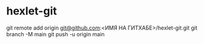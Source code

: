 # hexlet-git
git remote add origin git@github.com:<ИМЯ НА ГИТХАБЕ>/hexlet-git.git
git branch -M main
git push -u origin main
